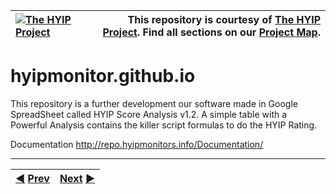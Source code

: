 |[![The HYIP Project](https://avatars1.githubusercontent.com/u/8466209?v=10&s=30)](https://github.com/hyip) |This repository is courtesy of [The HYIP Project](https://github.com/hyipworld/hyipworld.github.io). Find all sections on our [Project Map](https://github.com/hyip/info/wiki/maps).|
|:----|----:|

# hyipmonitor.github.io

This repository is a further development our software made in Google SpreadSheet called HYIP Score Analysis v1.2. A simple table with a Powerful Analysis contains the killer script formulas to do the HYIP Rating.

Documentation
http://repo.hyipmonitors.info/Documentation/

***
|[:arrow_backward:](https://github.com/hyip/rating) [Prev](https://github.com/hyip/rating)|[Next](https://github.com/hyipmonitor/hyipmonitor.github.io/wiki/Home) [:arrow_forward:](https://github.com/hyipmonitor/hyipmonitor.github.io/wiki/Home)|
|:----|----:|
